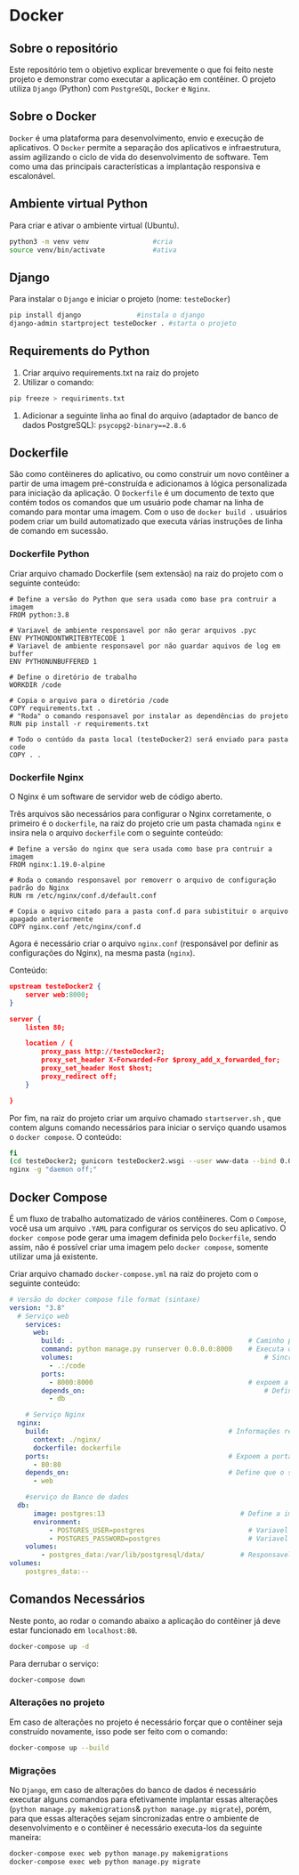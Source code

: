 # Docker

## Sobre o repositório

Este repositório tem o objetivo explicar brevemente o que foi feito neste projeto e demonstrar como executar a aplicação em contêiner. O projeto utiliza `Django` (Python) com `PostgreSQL`, `Docker` e `Nginx`. 

## Sobre o Docker

`Docker` é uma plataforma para desenvolvimento, envio e execução de aplicativos. O
`Docker` permite a separação dos aplicativos e infraestrutura, assim agilizando o ciclo
de vida do desenvolvimento de software. Tem como uma das principais características a implantação responsiva e escalonável.

## Ambiente virtual Python

Para criar e ativar o ambiente virtual (Ubuntu).

```bash
python3 -m venv venv				#cria
source venv/bin/activate			#ativa
```

## Django

Para instalar o `Django` e iniciar o projeto (nome: `testeDocker`)

```bash
pip install django				#instala o django
django-admin startproject testeDocker .	#starta o projeto
```

## Requirements do Python

1. Criar arquivo requirements.txt na raiz do projeto
2. Utilizar o comando:

```bash
pip freeze > requiriments.txt
```

1. Adicionar a seguinte linha ao final do arquivo (adaptador de banco de dados PostgreSQL): `psycopg2-binary==2.8.6`

## Dockerfile

São como contêineres do aplicativo, ou como construir um novo contêiner a partir de uma imagem pré-construída e adicionamos à lógica personalizada para iniciação da aplicação. O `Dockerfile` é um documento de texto que contém todos os comandos que um usuário pode chamar na linha de comando para montar uma imagem. Com o uso de `docker build .` usuários podem criar um build automatizado que executa várias instruções de linha de comando em sucessão.

### Dockerfile Python

Criar arquivo chamado Dockerfile (sem extensão) na raiz do projeto com o seguinte conteúdo:

```docker
# Define a versão do Python que sera usada como base pra contruir a imagem
FROM python:3.8			

# Variavel de ambiente responsavel por não gerar arquivos .pyc
ENV PYTHONDONTWRITEBYTECODE 1		
# Variavel de ambiente responsavel por não guardar aquivos de log em buffer
ENV PYTHONUNBUFFERED 1	

# Define o diretório de trabalho		
WORKDIR /code

# Copia o arquivo para o diretório /code
COPY requirements.txt .
# "Roda" o comando responsavel por instalar as dependências do projeto
RUN pip install -r requirements.txt

# Todo o contúdo da pasta local (testeDocker2) será enviado para pasta code
COPY . .
```

### Dockerfile Nginx

O Nginx é um software de servidor web de código aberto.

Três arquivos são necessários para  configurar o Nginx corretamente, o primeiro é o `dockerfile`, na raiz do projeto crie um pasta chamada `nginx` e insira nela o arquivo `dockerfile` com o seguinte conteúdo:

```docker
# Define a versão do nginx que sera usada como base pra contruir a imagem
FROM nginx:1.19.0-alpine

# Roda o comando responsavel por removerr o arquivo de configuração padrão do Nginx
RUN rm /etc/nginx/conf.d/default.conf

# Copia o aquivo citado para a pasta conf.d para subistituir o arquivo apagado anteriormente
COPY nginx.conf /etc/nginx/conf.d
```

Agora é necessário criar o arquivo `nginx.conf` (responsável por definir as configurações do Nginx), na mesma pasta (`nginx`).

Conteúdo:

```json
upstream testeDocker2 {
    server web:8000;
}

server {
    listen 80;

    location / {
        proxy_pass http://testeDocker2;
        proxy_set_header X-Forwarded-For $proxy_add_x_forwarded_for;
        proxy_set_header Host $host;
        proxy_redirect off;
    }

}
```

Por fim, na raiz do projeto criar um arquivo chamado `startserver.sh` , que contem alguns comando necessários para iniciar o serviço quando usamos o `docker compose`. O conteúdo: 

```bash
fi
(cd testeDocker2; gunicorn testeDocker2.wsgi --user www-data --bind 0.0.0.0:8000 --workers 3 --timeout 180) &
nginx -g "daemon off;"
```

## Docker Compose

É um fluxo de trabalho automatizado de vários contêineres. Com o `Compose`, você usa um arquivo `.YAML` para configurar os serviços do seu aplicativo. O `docker compose` pode gerar uma imagem definida pelo `Dockerfile`, sendo assim, não é possível criar uma imagem pelo `docker compose`, somente utilizar uma já existente.

Criar arquivo chamado `docker-compose.yml` na raiz do projeto com o seguinte conteúdo:

```yaml
# Versão do docker compose file format (sintaxe)
version: "3.8"
  # Serviço web
	services:
	  web:                                                   
	    build: .                                            # Caminho para o construir a aplicação 
	    command: python manage.py runserver 0.0.0.0:8000    # Executa o comando de inicialização do django
	    volumes:                                                # Sincroniza os arquivos da aplicação com os do Docker 
	      - .:/code
	    ports:
	      - 8000:8000                                       # expoem a porta 8000 (padão django)        
	    depends_on:                                             # Define que o seriço web depende do serviço DB, logo o serviço DB sera inicializado antes do web
	      - db

	# Serviço Nginx
  nginx:
    build:                                             # Informações referentes ao build do ngnx 
      context: ./nginx/                                 
      dockerfile: dockerfile
    ports:                                             # Expoem a porta 80 (padrão Nginx)
      - 80:80
    depends_on:                                        # Define que o serviço nginx depende o web, logo sera executado após o serviço web
      - web

	#serviço do Banco de dados 
  db:
	  image: postgres:13                                  # Define a imagem base do baco de dados 
	  environment:
		  - POSTGRES_USER=postgres                          # Variavel de ambiente que define o usuário do banco
		  - POSTGRES_PASSWORD=postgres                      # Variavel de ambiente que define a senha do banco
    volumes:
	    - postgres_data:/var/lib/postgresql/data/         # Responsavel por fazer com que os dados do banco persistam 
volumes:
    postgres_data:--
```

## Comandos Necessários

Neste ponto, ao rodar o comando abaixo a aplicação do contêiner já deve estar funcionado em `localhost:80`.

```bash
docker-compose up -d
```

Para derrubar o serviço: 

```bash
docker-compose down
```

### Alterações no projeto

Em caso de alterações no projeto é necessário forçar que o contêiner seja construído novamente, isso pode ser feito com o comando:

```bash
docker-compose up --build
```

### Migrações

No `Django`, em caso de alterações do banco de dados é necessário executar alguns comandos para efetivamente implantar essas alterações (`python manage.py makemigrations`& `python manage.py migrate`), porém, para que essas alterações sejam sincronizadas entre o ambiente de desenvolvimento e o contêiner é necessário executa-los da seguinte maneira:

```bash
docker-compose exec web python manage.py makemigrations
docker-compose exec web python manage.py migrate
```